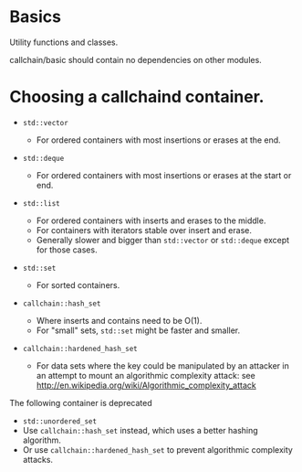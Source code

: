# Basics

Utility functions and classes.

callchain/basic should contain no dependencies on other modules.


Choosing a callchaind container.
=============================

* `std::vector`
  * For ordered containers with most insertions or erases at the end.

* `std::deque`
  * For ordered containers with most insertions or erases at the start or end.

* `std::list`
  * For ordered containers with inserts and erases to the middle.
  * For containers with iterators stable over insert and erase.
  * Generally slower and bigger than `std::vector` or `std::deque` except for
    those cases.

* `std::set`
  * For sorted containers.

* `callchain::hash_set`
  * Where inserts and contains need to be O(1).
  * For "small" sets, `std::set` might be faster and smaller.

* `callchain::hardened_hash_set`
  * For data sets where the key could be manipulated by an attacker
    in an attempt to mount an algorithmic complexity attack:  see
    http://en.wikipedia.org/wiki/Algorithmic_complexity_attack


The following container is deprecated

* `std::unordered_set`
 * Use `callchain::hash_set` instead, which uses a better hashing algorithm.
 * Or use `callchain::hardened_hash_set` to prevent algorithmic complexity attacks.
